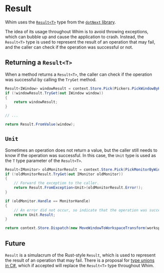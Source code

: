 # Result

Whim uses the [`Result<T>`](https://dotnet.github.io/dotNext/api/DotNext.Result-1.html) type from the [`dotNext` library](https://dotnet.github.io/dotNext/index.html).

The idea of its usage throughout Whim is to avoid throwing exceptions, which can bubble up and cause the application to crash. Instead, the `Result<T>` type is used to represent the result of an operation that may fail, and the caller can check if the operation was successful or not.

## Returning a `Result<T>`

When a method returns a `Result<T>`, the caller can check if the operation was successful by calling the `TryGet` method.

```csharp
Result<IWindow> windowResult = context.Store.Pick(Pickers.PickWindowByHandle(windowHandle));
if (!windowResult.TryGet(out IWindow window))
{
    return windowResult;
}

// ...

return Result.FromValue(window);
```

## `Unit`

Sometimes an operation does not return a value, but the caller still needs to know if the operation was successful. In this case, the `Unit` type is used as the `T` type parameter of the `Result<T>`.

```csharp
Result<IMonitor> oldMonitorResult = context.Store.Pick(PickMonitorByWindow(windowHandle));
if (!oldMonitorResult.TryGet(out IMonitor oldMonitor))
{
    // Forward the exception to the caller.
    return Result.FromException<Unit>(oldMonitorResult.Error!);
}

if (oldMonitor.Handle == MonitorHandle)
{
    // An error did not occur, so indicate that the operation was successful by returning the result.
    return Unit.Result;
}

return context.Store.Dispatch(new MoveWindowToWorkspaceTransform(workspace.Id, windowHandle));
```

## Future

`Result` is a simulacrum of the Rust-style `Result`, which is used to represent the result of an operation that may fail. There is a proposal for [type unions in C#](https://github.com/dotnet/csharplang/blob/main/proposals/TypeUnions.md), which if accepted will replace the `Result<T>` type throughout Whim.
